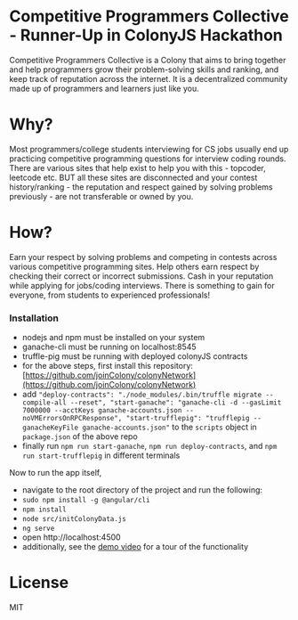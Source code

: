 # Competitive Programmers Collective - Runner-Up in ColonyJS Hackathon

Competitive Programmers Collective is a Colony that aims to bring together and help programmers grow their problem-solving skills and ranking, and keep track of reputation across the internet. It is a decentralized community made up of programmers and learners just like you.

# Why?

Most programmers/college students interviewing for CS jobs usually end up practicing competitive programming questions for interview coding rounds. There are various sites that help exist to help you with this - topcoder, leetcode etc. BUT all these sites are disconnected and your contest history/ranking - the reputation and respect gained by solving problems previously - are not transferable or owned by you.

# How? 

Earn your respect by solving problems and competing in contests across various competitive programming sites. Help others earn respect by checking their correct or incorrect submissions. Cash in your reputation while applying for jobs/coding interviews. There is something to gain for everyone, from students to experienced professionals!

### Installation
- nodejs and npm must be installed on your system
- ganache-cli must be running on localhost:8545
- truffle-pig must be running with deployed colonyJS contracts
- for the above steps, first install this repository: [https://github.com/joinColony/colonyNetwork](https://github.com/joinColony/colonyNetwork)
- add ```"deploy-contracts": "./node_modules/.bin/truffle migrate --compile-all --reset",
    "start-ganache": "ganache-cli -d --gasLimit 7000000 --acctKeys ganache-accounts.json --noVMErrorsOnRPCResponse",
    "start-trufflepig": "trufflepig --ganacheKeyFile ganache-accounts.json"```
    to the `scripts` object in `package.json` of the above repo
- finally run `npm run start-ganache`, `npm run deploy-contracts`, and `npm run start-trufflepig` in different terminals

Now to run the app itself,
- navigate to the root directory of the project and run the following:
- `sudo npm install -g @angular/cli`
- `npm install`
- `node src/initColonyData.js`
- `ng serve`
- open http://localhost:4500
- additionally, see the [demo video](https://www.youtube.com/watch?v=o0ULFONjPlI) for a tour of the functionality

# License
MIT
